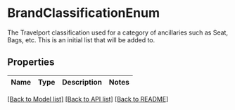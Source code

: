 # BrandClassificationEnum

The Travelport classification used for a category of ancillaries such as Seat, Bags, etc. This is an initial list that will be added to.

## Properties
Name | Type | Description | Notes
------------ | ------------- | ------------- | -------------

[[Back to Model list]](../README.md#documentation-for-models) [[Back to API list]](../README.md#documentation-for-api-endpoints) [[Back to README]](../README.md)


